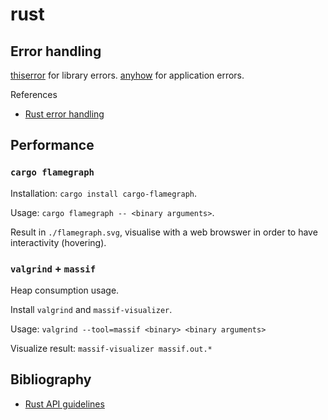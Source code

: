 # rust

## Error handling

[thiserror](https://crates.io/crates/thiserror) for library errors.
[anyhow](https://crates.io/crates/anyhow) for application errors.

References

* [Rust error handling](https://nick.groenen.me/posts/rust-error-handling/)

## Performance

### `cargo flamegraph`

Installation: `cargo install cargo-flamegraph`.

Usage: `cargo flamegraph -- <binary arguments>`.

Result in `./flamegraph.svg`, visualise with a web browswer in order to have interactivity (hovering).

### `valgrind` + `massif`

Heap consumption usage.

Install `valgrind` and `massif-visualizer`.

Usage: `valgrind --tool=massif <binary> <binary arguments>`

Visualize result: `massif-visualizer massif.out.*`

## Bibliography

* [Rust API guidelines](https://rust-lang.github.io/api-guidelines/about.html)
